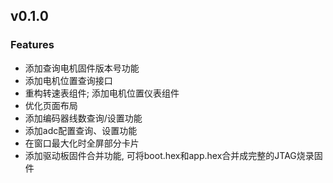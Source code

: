 ## v0.1.0

### Features

- 添加查询电机固件版本号功能
- 添加电机位置查询接口
- 重构转速表组件; 添加电机位置仪表组件
- 优化页面布局
- 添加编码器线数查询/设置功能
- 添加adc配置查询、设置功能
- 在窗口最大化时全屏部分卡片
- 添加驱动板固件合并功能, 可将boot.hex和app.hex合并成完整的JTAG烧录固件
